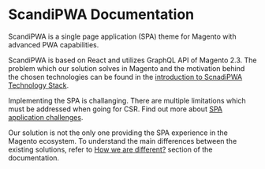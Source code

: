 # ScandiPWA Documentation 

ScandiPWA is a single page application (SPA) theme for Magento with advanced PWA capabilities. 

ScandiPWA is based on React and utilizes GraphQL API of Magento 2.3. The problem which our solution solves in Magento and the motivation behind the chosen technologies can be found in the [introduction to ScnadiPWA Technology Stack](./introduction.md).

Implementing the SPA is challanging. There are multiple limitations which must be addressed when going for CSR. Find out more about [SPA application challenges](./challenges.md).

Our solution is not the only one providing the SPA experience in the Magento ecosystem. To understand the main differences between the existing solutions, refer to [How we are different?](./existing_solutions.md) section of the documentation. 